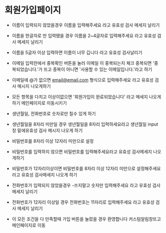 # 회원가입페이지

- 이름이 입력되지 않았을경우 이름을 입력해주세요 라고 유효성 검사 메세지 날리기
- 이름을 한글자로 만 입력됐을 경우 이름을 2~4글자로 입력해주세요 라고 유효성 검사 메세지 날리기
- 이름을 5글자 이상 입력하면 이름이 너무 깁니다 라고 유효성 검사날리기
- 이메일 입력란에서 중복확인 버튼을 눌러 이메일 이 중복되는지 체크 중복되면 '중복되었습니다.'가 뜨고 중복이 아니면 '사용할 수 있는 이메일입니다.'라고 하기
- 이메일에 @가 없으면 email@email.com 형식으로 입력해주세요 라고 유효성 검사 메시지 나오게하기
- 모든 항목을 다치고 이상이없으면 '회원가입이 완료되었습니다' 라고 메세지 나오게 하기 메인페이지로 이동시키기
- 생년월일, 전화번호로 숫자로만 칠수 있게 하기
- 생년월일을 8자리 미만일 경우 생년월일을 8자리 입력하세요라고 생년월일 input창 밑에유효성 검사 메시지 나오게 하기

- 비밀번호를 8자리 이상 12자리 미만으로 설정
- 비밀번호를 입력하지 않으면 비밀번호를 입력해주세요라고 유효성 검사메세지 나오게하기
- 비밀번호가 12자리이상이면 비밀번호를 8자리 이상 12자리 미만으로 설정해주세요라고 유효성 검사메세지 나오게 하기
- 전화번호가 입력되지 않았을경우 -쓰지말고 숫자만 입력해주세요 라고 유효성 검사 메세지 날리기
- 전화번호가 12자리 이상일 경우 전화번호는 11자리로 입력해주세요 라고 유효성 검사 메세지 날리기
- 이 모든 조건을 다 만족할때 가입 버튼을 눌렀을 경우 환영합니다 커스텀알림창뜨고 메인페이지로 이동
